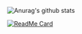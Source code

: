 ![Anurag's github stats](https://github-readme-stats.vercel.app/api?username=Dogel-ai&show_icons=true&bg_color=181A1B&icon_color=870000&title_color=870000&text_color=ffffff&hide_border=true&hide=["contribs","issues"])

[![ReadMe Card](https://github-readme-stats.vercel.app/api/pin/?username=Ethericall-studio&repo=beta-ethericall)](https://github.com/anuraghazra/github-readme-stats)
